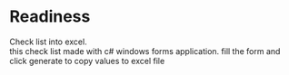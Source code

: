 # Readiness
Check list into excel.<br/>
this check list made with c# windows forms application.
fill the form and click generate to copy values to excel file

